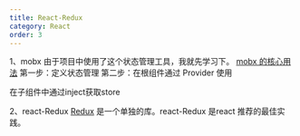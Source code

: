 ```yaml
---
title: React-Redux
category: React
order: 3
---
```


1、mobx 由于项目中使用了这个状态管理工具，我就先学习下。
  [mobx 的核心用法](https://segmentfault.com/a/1190000022592588)
  第一步：定义状态管理
  第二步：在根组件通过 Provider 使用

  在子组件中通过inject获取store

2、react-Redux
  [Redux](https://redux.js.org/) 是一个单独的库。react-Redux 是react 推荐的最佳实践。
  
 
    

